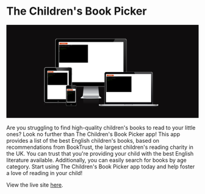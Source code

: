 # The Children's Book Picker

![screenshot](assets/images/responsive_display_readme.png)

Are you struggling to find high-quality children's books to read to your little ones? Look no further than The Children's Book Picker app! This app provides a list of the best English children's books, based on recommendations from BookTrust, the largest children's reading charity in the UK. You can trust that you're providing your child with the best English literature available. Additionally, you can easily search for books by age category. Start using The Children's Book Picker app today and help foster a love of reading in your child!

View the live site [here](https://the-childrens-book-picker-024245f82ca0.herokuapp.com/).